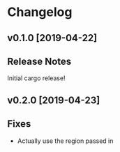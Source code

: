 # Changelog

## v0.1.0 [2019-04-22]
## Release Notes
Initial cargo release!

## v0.2.0 [2019-04-23]
## Fixes
- Actually use the region passed in
